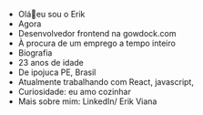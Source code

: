 - Olá👋eu sou o Erik
- Agora
- Desenvolvedor frontend na gowdock.com 
- À procura de um emprego a tempo inteiro
- Biografia
- 23 anos de idade
- De ipojuca PE, Brasil
- Atualmente trabalhando com React, javascript,
- Curiosidade: eu amo cozinhar 
- Mais sobre mim: LinkedIn/ Erik Viana  


      
      
                
